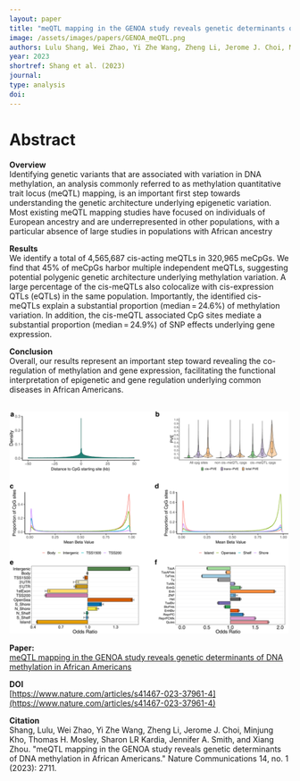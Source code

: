 ```yaml
---
layout: paper
title: "meQTL mapping in the GENOA study reveals genetic determinants of DNA methylation in African Americans"
image: /assets/images/papers/GENOA_meQTL.png
authors: Lulu Shang, Wei Zhao, Yi Zhe Wang, Zheng Li, Jerome J. Choi, Minjung Kho, Thomas H. Mosley, Sharon L. R. Kardia, Jennifer A. Smith † & Xiang Zhou †
year: 2023
shortref: Shang et al. (2023) 
journal: 
type: analysis
doi: 
---
```


# Abstract

**Overview**
<br />
Identifying genetic variants that are associated with variation in DNA methylation, an analysis commonly referred to as methylation quantitative trait locus (meQTL) mapping, is an important first step towards understanding the genetic architecture underlying epigenetic variation. Most existing meQTL mapping studies have focused on individuals of European ancestry and are underrepresented in other populations, with a particular absence of large studies in populations with African ancestry

**Results**
<br />
We identify a total of 4,565,687 cis-acting meQTLs in 320,965 meCpGs. We find that 45% of meCpGs harbor multiple independent meQTLs, suggesting potential polygenic genetic architecture underlying methylation variation. A large percentage of the cis-meQTLs also colocalize with cis-expression QTLs (eQTLs) in the same population. Importantly, the identified cis-meQTLs explain a substantial proportion (median = 24.6%) of methylation variation. In addition, the cis-meQTL associated CpG sites mediate a substantial proportion (median = 24.9%) of SNP effects underlying gene expression. 

**Conclusion**
<br />
Overall, our results represent an important step toward revealing the co-regulation of methylation and gene expression, facilitating the functional interpretation of epigenetic and gene regulation underlying common diseases in African Americans.


<br />
<img src="/assets/images/papers/GENOA_meQTL.png" alt="photo" width="500"/>


**Paper:**
<br />
[meQTL mapping in the GENOA study reveals genetic determinants of DNA methylation in African Americans](https://www.nature.com/articles/s41467-023-37961-4)


**DOI**
<br />
[https://www.nature.com/articles/s41467-023-37961-4](https://www.nature.com/articles/s41467-023-37961-4)


**Citation**
<br />
Shang, Lulu, Wei Zhao, Yi Zhe Wang, Zheng Li, Jerome J. Choi, Minjung Kho, Thomas H. Mosley, Sharon LR Kardia, Jennifer A. Smith, and Xiang Zhou. "meQTL mapping in the GENOA study reveals genetic determinants of DNA methylation in African Americans." Nature Communications 14, no. 1 (2023): 2711.

